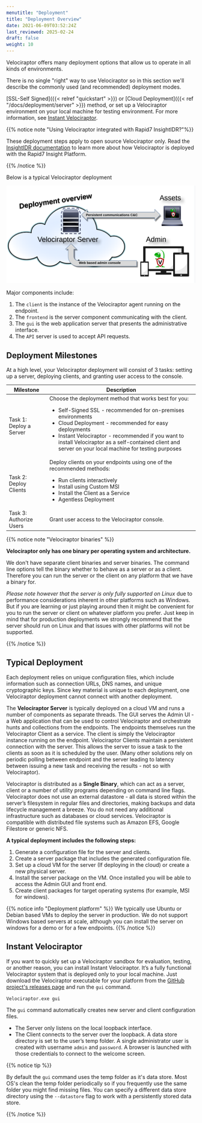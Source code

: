```yaml
---
menutitle: "Deployment"
title: "Deployment Overview"
date: 2021-06-09T03:52:24Z
last_reviewed: 2025-02-24
draft: false
weight: 10
---
```


Velociraptor offers many deployment options that allow us to operate in all
kinds of environments.

There is no single "right" way to use Velociraptor so in
this section we'll describe the commonly used (and recommended) deployment modes.


[SSL-Self
Signed]({{< relref "quickstart" >}}) or
[Cloud Deployment]({{< ref "/docs/deployment/server" >}}) method,
or set up a Velociraptor environment on your
local machine for testing environment. For more information, see
[Instant Velociraptor](#instant-velociraptor).

{{% notice note "Using Velociraptor integrated with Rapid7 InsightIDR?"%}}

These deployment steps apply to open source Velociraptor only. Read the
[InsightIDR documentation](https://docs.rapid7.com/insightidr/velociraptor-integration)
to learn more about how Velociraptor is deployed with the Rapid7 Insight Platform.

{{% /notice %}}


Below is a typical Velociraptor deployment

![A typical Velociraptor deployment](overview.png)

Major components include:

1. The `client` is the instance of the Velociraptor agent running on the endpoint.
2. The `frontend` is the server component communicating with the client.
3. The `gui` is the web application server that presents the administrative interface.
4. The `API` server is used to accept API requests.

## Deployment Milestones

At a high level, your Velociraptor deployment will consist of 3 tasks: setting up a server, deploying clients, and granting user access to the console.


| Milestone               | Description                                                                                                                                                                                                                                                                                                                                      |
|-------------------------|--------------------------------------------------------------------------------------------------------------------------------------------------------------------------------------------------------------------------------------------------------------------------------------------------------------------------------------------------|
| Task 1: Deploy a Server | Choose the deployment method that works best for you: <ul><li>Self-Signed SSL - recommended for on-premises environments</li><li>Cloud Deployment - recommended for easy deployments</li><li>Instant Velociraptor - recommended if you want to install Velociraptor as a self-contained client and server on your local machine for testing purposes</li></ul> |
| Task 2: Deploy Clients  | Deploy clients on your endpoints using one of the recommended methods:<ul><li>Run clients interactively</li><li>Install using Custom MSI</li><li> Install the Client as a Service</li><li>Agentless Deployment</li></ul>                                                                                                                                             |
| Task 3: Authorize Users | Grant user access to the Velociraptor console.

{{% notice note "Velociraptor binaries" %}}

**Velociraptor only has one binary per operating system and architecture.**

We don't have separate client binaries and server binaries. The command line
options tell the binary whether to behave as a server or as a client. Therefore
you can run the server or the client on any platform that we have a binary for.

_Please note however that the server is only fully supported on Linux_ due to
performance considerations inherent in other platforms such as Windows. But if
you are learning or just playing around then it might be convenient for you to
run the server or client on whatever platform you prefer. Just keep in mind
that for production deployments we strongly recommend that the server should run
on Linux and that issues with other platforms will not be supported.

{{% /notice %}}

## Typical Deployment

Each deployment relies on unique configuration files, which include information such as connection URLs, DNS names, and unique cryptographic keys. Since key material is unique to each deployment, one Velociraptor deployment cannot connect with another deployment.

The **Velociraptor Server** is typically deployed on a cloud VM and runs a number of components as separate threads. The GUI serves the Admin UI - a Web application that can be used to control Velociraptor and orchestrate hunts and collections from the endpoints.
The endpoints themselves run the Velociraptor Client as a service. The client is simply the Velociraptor instance running on the endpoint.
Velociraptor Clients maintain a persistent connection with the server. This allows the server to issue a task to the clients as soon as it is scheduled by the user.  (Many other solutions rely on periodic polling between endpoint and the server leading to latency between issuing a new task and receiving the results - not so with Velociraptor).

Velociraptor is distributed as a **Single Binary**, which can act as a server, client or a number of utility programs depending on command line flags.
Velociraptor does not use an external datastore - all data is stored within the server’s filesystem in regular files and directories, making backups and data lifecycle management a breeze. You do not need any additional infrastructure such as databases or cloud services. Velociraptor is compatible with distributed file systems such as Amazon EFS, Google Filestore or generic NFS.

**A typical deployment includes the following steps:**
1. Generate a configuration file for the server and clients.
2. Create a server package that includes the generated configuration file.
3. Set up a cloud VM for the server (If deploying in the cloud) or create a new physical server.
4. Install the server package on the VM. Once installed you will be able to access the  Admin GUI and front end.
5. Create client packages for target operating systems (for example, MSI for windows).

{{% notice info "Deployment platform" %}}
We typically use Ubuntu or Debian based VMs to deploy the server in
production. We do not support Windows based servers at scale, although
you can install the server on windows for a demo or for a few
endpoints.
{{% /notice %}}

## Instant Velociraptor

If you want to quickly set up a Velociraptor sandbox for evaluation, testing, or another reason, you can install Instant Velociraptor.  It’s a fully functional Velociraptor system that is deployed only to your local machine. Just download the Velociraptor executable for
your platform from the [GitHub project's releases page](https://github.com/Velocidex/velociraptor/releases)
and run the `gui` command.

```sh
Velociraptor.exe gui
```
The `gui` command automatically creates new server and client
configuration files.

* The Server only listens on the local loopback interface.
* The Client connects to the server over the loopback.
A data store directory is set to the user’s temp folder.
A single administrator user is created with username `admin` and `password`.
A browser is launched with those credentials to connect to the welcome screen.

{{% notice tip %}}

By default the `gui` command uses the temp folder as it's data
store. Most OS's clean the temp folder periodically so if you
frequently use the same folder you might find missing files. You can
specify a different data store directory using the `--datastore` flag
to work with a persistently stored data store.

{{% /notice %}}


